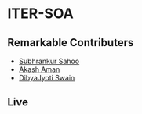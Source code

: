 # ITER-SOA

## Remarkable Contributers
- [Subhrankur Sahoo](https://github.com/subhrankur)
- [Akash Aman](#usage)
- [DibyaJyoti Swain](#features)


## Live

